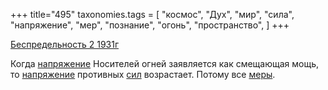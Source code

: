 +++
title="495"
taxonomies.tags = [
 "космос",
 "Дух",
 "мир",
 "сила",
 "напряжение",
 "мер",
 "познание",
 "огонь",
 "пространство",
]
+++

[Беспредельность 2 1931г](/agni/1931)

Когда [напряжение](/tags/напряжение) Носителей огней заявляется как смещающая мощь, то [напряжение](/tags/напряжение) противных [сил](/tags/сила) возрастает. Потому все [меры](/tags/пространство).   

